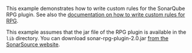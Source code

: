 This example demonstrates how to write custom rules for the SonarQube RPG plugin.
See also the [documentation on how to write custom rules for RPG](http://docs.sonarqube.org/display/PLUG/Custom+Rules+for+RPG).

This example assumes that the jar file of the RPG plugin is available in the `lib` directory. 
You can download sonar-rpg-plugin-2.0.jar 
[from the SonarSource website](http://www.sonarsource.com/products/plugins/languages/rpg/).

